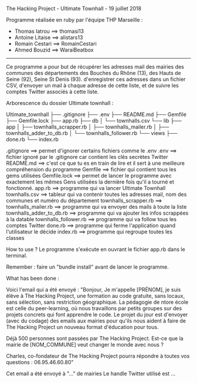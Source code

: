 
The Hacking Project - Ultimate Townhall - 19 juillet 2018



Programme réalisée en ruby par l'équipe THP Marseille : 
- Thomas Iatrou ==> thomasi13
- Antoine Litaise ==> alistars13
- Romain Cestari ==> RomainCestari
- Ahmed Bouzid ==> WaraiBeatbox

--------------------------------------------------------------

Ce programme a pour but de récupérer les adresses mail des mairies des communes des départements des Bouches du Rhône (13), des Hauts de Seine (92), Seine St Denis (93). d'enregistrer ces adresses dans un fichier CSV, d'envoyer un mail à chaque adresse de cette liste, et de suivre les comptes Twitter associés à cette liste. 


Arborescence du dossier Ultimate townhall : 

Ultimate_townhall
├── .gitignore
├── .env 
├── README.md
├── Gemfile
├── Gemfile.lock
├── app.rb
├── db
│   └── townhalls.csv
└── lib
    ├── app
    │   ├── townhalls_scrapper.rb
    │   ├── townhalls_mailer.rb
    │   ├── townhalls_adder_to_db.rb
    │   └── townhalls_follower.rb
    └── views
        ├── done.rb
        └── index.rb

.gitignore  ==> permet d'ignorer certains fichiers comme le .env
.env  ==> fichier ignoré par le .gitignore car contient les clés secrètes Twitter
README.md  ==> c'est ce que tu es en train de lire et il sert à une meilleure compréhension du programme
Gemfile  ==> fichier qui contient tous les gems utilisées 
Gemfile.lock  ==> permet de lancer le programme avec exactement les mêmes Gens utilisées la dernière fois qu'il a tourné et fonctionné. 
app.rb  ==> programme qui va lancer Ultimate Townhall
townhalls.csv  ==> tableur qui va contenir toutes les adresses mail, nom des communes et numéro du département 
townhalls_scrapper.rb  ==> 
townhalls_mailer.rb  ==> programme qui va envoyer des mails à toute la liste
townhalls_adder_to_db.rb  ==> programme qui va ajouter les infos scrappées à la datable
townhalls_follower.rb  ==> programme qui va follow tous les comptes Twitter 
done.rb  ==> programme qui ferme l'application quand l'utilisateur le décide
index.rb  ==> programme qui regroupe toutes les classes 

How to use ? 
Le programme s'exécute en ouvrant le fichier app.rb dans le terminal.

Remember : faire un "bundle install" avant de lancer le programme. 

What has been done : 

Voici l'email qui a été envoyé :
"Bonjour,
Je m'appelle [PRÉNOM], je suis élève à The Hacking Project, une formation au code gratuite, sans locaux, sans sélection, sans restriction géographique. La pédagogie de ntore école est celle du peer-learning, où nous travaillons par petits groupes sur des projets concrets qui font apprendre le code. Le projet du jour est d'envoyer (avec du codage) des emails aux mairies pour qu'ils nous aident à faire de The Hacking Project un nouveau format d'éducation pour tous.

Déjà 500 personnes sont passées par The Hacking Project. Est-ce que la mairie de [NOM_COMMUNE] veut changer le monde avec nous ?

Charles, co-fondateur de The Hacking Project pourra répondre à toutes vos questions : 06.95.46.60.80"

Cet email a été envoyé à "..." de mairies 
Le handle Twitter utilisé est ... 

